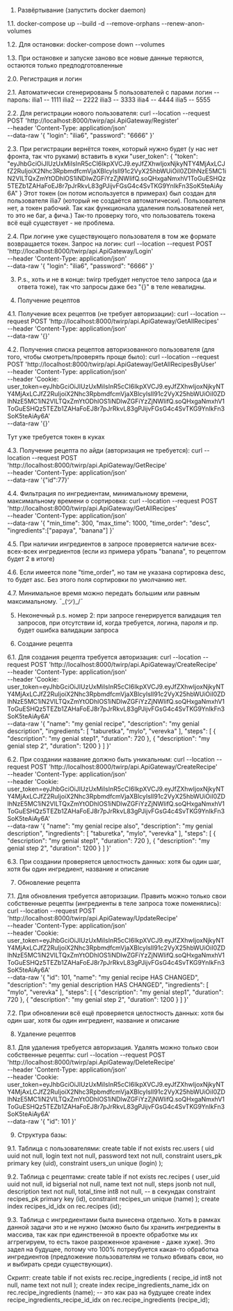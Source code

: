 1. Развёртывание (запустить docker daemon)

1.1. docker-compose up --build -d --remove-orphans --renew-anon-volumes

1.2. Для остановки: docker-compose down --volumes

1.3. При остановке и запуске заново все новые данные теряются, остаются только предподготовленные

2.0. Регистрация и логин

2.1. Автоматически сгенерированы 5 пользователей с парами логин -- пароль:
ilia1 -- 1111
ilia2 -- 2222
ilia3 -- 3333
ilia4 -- 4444
ilia5 -- 5555

2.2. Для регистрации нового пользователя:
curl --location --request POST 'http://localhost:8000/twirp/api.ApiGateway/Register' \
--header 'Content-Type: application/json' \
--data-raw '{
    "login": "ilia6",
    "password": "6666"
}'

2.3. При регистрации вернётся токен, который нужно будет (у нас нет фронта, так что руками) вставить в куки "user_token":
{
    "token": "eyJhbGciOiJIUzUxMiIsInR5cCI6IkpXVCJ9.eyJfZXhwIjoxNjkyNTY4MjAxLCJfZ2RuIjoiX2Nhc3RpbmdfcmVjaXBlcyIsIl91c2VyX25hbWUiOiI0ZDlhNzE5MC1iN2VlLTQxZmYtODhlOS1iNDIwZGFiYzZjNWIifQ.soQHxgaNmxhV1ToGuESHQz5TEZb1ZAHaFoEJ8r7pJrRkvL83gPJijvFGsG4c4SvTKG9YnIkFn3SoK5teAiAy6A"
}
Этот токен (он потом используется в примерах) был создан для пользователя ilia7 (который не создаётся автоматически). Пользователя нет, а токен рабочий. Так как функционала удаления пользователей нет, то это не баг, а фича.)
Так-то проверку того, что пользователь токена всё ещё существует - не проблема.

2.4. При логине уже существующего пользователя в том же формате возвращается токен. Запрос на логин:
curl --location --request POST 'http://localhost:8000/twirp/api.ApiGateway/Login' \
--header 'Content-Type: application/json' \
--data-raw '{
    "login": "ilia6",
    "password": "6666"
}'

3. P.s., хоть и не в конце: twirp требудет непустое тело запроса (да и ответа тоже), так что запросы даже без "{}" в теле невалидны.

4. Получение рецептов 

4.1. Получение всех рецептов (не требует авторизации):
curl --location --request POST 'http://localhost:8000/twirp/api.ApiGateway/GetAllRecipes' \
--header 'Content-Type: application/json' \
--data-raw '{}'

4.2. Получения списка рецептов авторизованного пользователя (для того, чтобы смотреть/проверять проще было):
curl --location --request POST 'http://localhost:8000/twirp/api.ApiGateway/GetAllRecipesByUser' \
--header 'Content-Type: application/json' \
--header 'Cookie: user_token=eyJhbGciOiJIUzUxMiIsInR5cCI6IkpXVCJ9.eyJfZXhwIjoxNjkyNTY4MjAxLCJfZ2RuIjoiX2Nhc3RpbmdfcmVjaXBlcyIsIl91c2VyX25hbWUiOiI0ZDlhNzE5MC1iN2VlLTQxZmYtODhlOS1iNDIwZGFiYzZjNWIifQ.soQHxgaNmxhV1ToGuESHQz5TEZb1ZAHaFoEJ8r7pJrRkvL83gPJijvFGsG4c4SvTKG9YnIkFn3SoK5teAiAy6A' \
--data-raw '{}'

Тут уже требуется токен в куках

4.3. Получение рецепта по айди (авторизация не требуется):
curl --location --request POST 'http://localhost:8000/twirp/api.ApiGateway/GetRecipe' \
--header 'Content-Type: application/json' \
--data-raw '{"id":77}'

4.4. Фильтрация по ингредиентам, минимальному времени, максимальному времени о сортировка:
curl --location --request POST 'http://localhost:8000/twirp/api.ApiGateway/GetAllRecipes' \
--header 'Content-Type: application/json' \
--data-raw '{
    "min_time": 300,
    "max_time": 1000,
    "time_order": "desc",
    "ingredients":["papaya", "banana"]
}'

4.5. При наличии ингредиентов в запросе проверяется наличие всех-всех-всех ингредиентов (если из примера убрать "banana", то рецептом будет 2 в итоге)

4.6. Если имеется поле "time_order", но там не указана сортировка desc, то будет asc. Без этого поля сортировки по умолчанию нет.

4.7. Минимальное время можно передать большим или равным максимальному. ¯\_(ツ)_/¯ 

5. Неконечный p.s. номер 2: при запросе генерируется валидация тел запросов, при отсутствии id, когда требуется, логина, пароля и пр. будет ошибка валидации запроса

6. Создание рецепта

6.1. Для создания рецепта требуется авторизация:
curl --location --request POST 'http://localhost:8000/twirp/api.ApiGateway/CreateRecipe' \
--header 'Content-Type: application/json' \
--header 'Cookie: user_token=eyJhbGciOiJIUzUxMiIsInR5cCI6IkpXVCJ9.eyJfZXhwIjoxNjkyNTY4MjAxLCJfZ2RuIjoiX2Nhc3RpbmdfcmVjaXBlcyIsIl91c2VyX25hbWUiOiI0ZDlhNzE5MC1iN2VlLTQxZmYtODhlOS1iNDIwZGFiYzZjNWIifQ.soQHxgaNmxhV1ToGuESHQz5TEZb1ZAHaFoEJ8r7pJrRkvL83gPJijvFGsG4c4SvTKG9YnIkFn3SoK5teAiAy6A' \
--data-raw '{
    "name": "my genial recipe",
    "description": "my genial description",
    "ingredients": [
        "taburetka",
        "mylo",
        "verevka"
    ],
    "steps": [
        {
            "description": "my genial step1",
            "duration": 720
        },
        {
            "description": "my genial step 2",
            "duration": 1200
        }
    ]
}'

6.2. При создании название должно быть уникальным:
curl --location --request POST 'http://localhost:8000/twirp/api.ApiGateway/CreateRecipe' \
--header 'Content-Type: application/json' \
--header 'Cookie: user_token=eyJhbGciOiJIUzUxMiIsInR5cCI6IkpXVCJ9.eyJfZXhwIjoxNjkyNTY4MjAxLCJfZ2RuIjoiX2Nhc3RpbmdfcmVjaXBlcyIsIl91c2VyX25hbWUiOiI0ZDlhNzE5MC1iN2VlLTQxZmYtODhlOS1iNDIwZGFiYzZjNWIifQ.soQHxgaNmxhV1ToGuESHQz5TEZb1ZAHaFoEJ8r7pJrRkvL83gPJijvFGsG4c4SvTKG9YnIkFn3SoK5teAiAy6A' \
--data-raw '{
    "name": "my genial recipe also",
    "description": "my genial description",
    "ingredients": [
        "taburetka",
        "mylo",
        "verevka"
    ],
    "steps": [
        {
            "description": "my genial step1",
            "duration": 720
        },
        {
            "description": "my genial step 2",
            "duration": 1200
        }
    ]
}'

6.3. При создании проверяется целостность данных: хотя бы один шаг, хотя бы один ингредиент, название и описание

7. Обновление рецепта

7.1. Для обновления требуется авторизации. Править можно только свои собственные рецепты (ингредиенты в теле запроса тоже поменялись): 
curl --location --request POST 'http://localhost:8000/twirp/api.ApiGateway/UpdateRecipe' \
--header 'Content-Type: application/json' \
--header 'Cookie: user_token=eyJhbGciOiJIUzUxMiIsInR5cCI6IkpXVCJ9.eyJfZXhwIjoxNjkyNTY4MjAxLCJfZ2RuIjoiX2Nhc3RpbmdfcmVjaXBlcyIsIl91c2VyX25hbWUiOiI0ZDlhNzE5MC1iN2VlLTQxZmYtODhlOS1iNDIwZGFiYzZjNWIifQ.soQHxgaNmxhV1ToGuESHQz5TEZb1ZAHaFoEJ8r7pJrRkvL83gPJijvFGsG4c4SvTKG9YnIkFn3SoK5teAiAy6A' \
--data-raw '{
    "id": 101,
    "name": "my genial recipe HAS CHANGED",
    "description": "my genial description HAS CHANGED",
    "ingredients": [
        "mylo",
        "verevka"
    ],
    "steps": [
        {
            "description": "my genial step1",
            "duration": 720
        },
        {
            "description": "my genial step 2",
            "duration": 1200
        }
    ]
}'

7.2. При обновлении всё ещё проверяется целостность данных: хотя бы один шаг, хотя бы один ингредиент, название и описание

8. Удаление рецептов

8.1. Для удаления требуется авторизация. Удалять можно только свои собственные рецепты:
curl --location --request POST 'http://localhost:8000/twirp/api.ApiGateway/DeleteRecipe' \
--header 'Content-Type: application/json' \
--header 'Cookie: user_token=eyJhbGciOiJIUzUxMiIsInR5cCI6IkpXVCJ9.eyJfZXhwIjoxNjkyNTY4MjAxLCJfZ2RuIjoiX2Nhc3RpbmdfcmVjaXBlcyIsIl91c2VyX25hbWUiOiI0ZDlhNzE5MC1iN2VlLTQxZmYtODhlOS1iNDIwZGFiYzZjNWIifQ.soQHxgaNmxhV1ToGuESHQz5TEZb1ZAHaFoEJ8r7pJrRkvL83gPJijvFGsG4c4SvTKG9YnIkFn3SoK5teAiAy6A' \
--data-raw '{
    "id": 101
}'

9. Структура базы:

9.1. Таблица с пользователями:
create table if not exists rec.users (
  uid uuid not null,
  login text not null,
  password text not null,
  constraint users_pk primary key (uid),
  constraint users_un unique (login)
);

9.2. Таблица с рецептами:
create table if not exists rec.recipes (
  user_uid uuid not null,
  id bigserial not null,
  name text not null,
  steps jsonb not null,
  description text not null,
  total_time int8 not null, -- в секундах
  constraint recipes_pk primary key (id),
  constraint recipes_un unique (name)
);
create index recipes_id_idx on rec.recipes (id);

9.3. Таблица с ингредиентами была вынесена отдельно. 
Хоть в рамках данной задачи это и не нужно (можно было бы хранить ингредиенты в массива, так как при единственной в проекте обработке мы их аггрегируем, то есть такое разреженное хранение - даже хуже).
Это задел на будущее, потому что 100% потреубуется какая-то обработка ингредиентов (предложение пользователям не только вбивать свои, но и выбирать среди существующих).

Скрипт: 
create table if not exists rec.recipe_ingredients (
  recipe_id int8 not null,
  name text not null
);
create index recipe_ingredients_name_idx on rec.recipe_ingredients (name); -- это как раз на будущее
create index recipe_ingredients_recipe_id_idx on rec.recipe_ingredients (recipe_id);